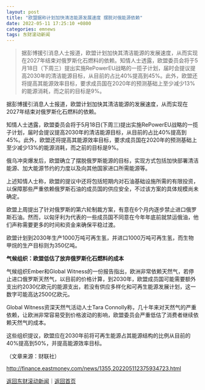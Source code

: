```yaml
---
layout: post
title: "欧盟据称计划加快清洁能源发展速度 摆脱对俄能源依赖"
date: 2022-05-11 17:25:10 +0800
categories: emnews
tags: 东财滚动新闻
---
```

> 据彭博援引消息人士报道，欧盟计划加快其清洁能源的发展速度，从而实现在2027年结束对俄罗斯化石燃料的依赖。知情人士透露，欧盟委员会将于5月18日（下周三）提出实施RePowerEU战略的一揽子计划，届时会提议提高2030年的清洁能源目标，从目前的占比40%提高到45%。此外，欧盟还将提高其能源效率目标，要求成员国在2020年的预测基础上至少减少13%的能源消耗，而之前的目标是9%。

<p>据彭博援引消息人士报道，欧盟计划加快其清洁能源的发展速度，从而实现在2027年结束对俄罗斯化石燃料的依赖。</p><p>知情人士透露，欧盟委员会将于5月18日(下周三)提出实施RePowerEU战略的一揽子计划，届时会提议提高2030年的清洁能源目标，从目前的占比40%提高到45%。此外，欧盟还将提高其能源效率目标，要求成员国在2020年的预测基础上至少减少13%的能源消耗，而之前的目标是9%。</p><p>俄乌冲突爆发后，欧盟确立了摆脱俄罗斯能源的目标，实现方式包括加快部署清洁能源、加大能源节约的力度以及向其他国家进口所需能源等。</p><p>上述知情人士称，欧盟的提议中还将包括短期内对石油基础设施所需的有限投资，以保障那些严重依赖俄罗斯石油的成员国的供应安全，不过该方案的具体规模尚未确定。</p><p>欧盟上周提出了针对俄罗斯的第六轮制裁方案，有意在6个月内逐步禁止进口俄罗斯石油。然而，以匈牙利为代表的一些成员国不同意在今年年底前就禁运俄油，他们声称需要更多的时间和资金来确保平稳过渡。</p><p>欧盟计划到2030年生产1000万吨可再生氢，并进口1000万吨可再生氢，而生物甲烷的生产目标则为350亿吨。</p><p><strong>气候组织：欧盟低估了放弃俄罗斯化石燃料的成本</strong></p><p>气候组织Ember和Global Witness的一份报告指出，欧洲非常依赖天然气，若停止进口俄罗斯天然气，以目前的价格计算，到2030年，欧盟成员国可能需要额外支出约2030亿欧元的能源支出，若没有供应多样化和可再生能源发展计划，这一数字可能高达2500亿欧元。</p><p>Global Witness资深天然气活动人士Tara Connolly称，几十年来对天然气的严重依赖，让欧洲非常容易受到价格波动的影响，欧盟委员会严重低估了消费者继续依赖天然气的成本。</p><p>这些组织提议，欧盟应在2030年前将可再生能源占其能源结构的比例从目前的40%提高到50%，并提高能源效率目标。</p><p class="em_media">（文章来源：财联社）</p>

<http://finance.eastmoney.com/news/1355,202205112375934723.html>

[返回东财滚动新闻](//finews.withounder.com/emnews/)｜[返回首页](//finews.withounder.com/)